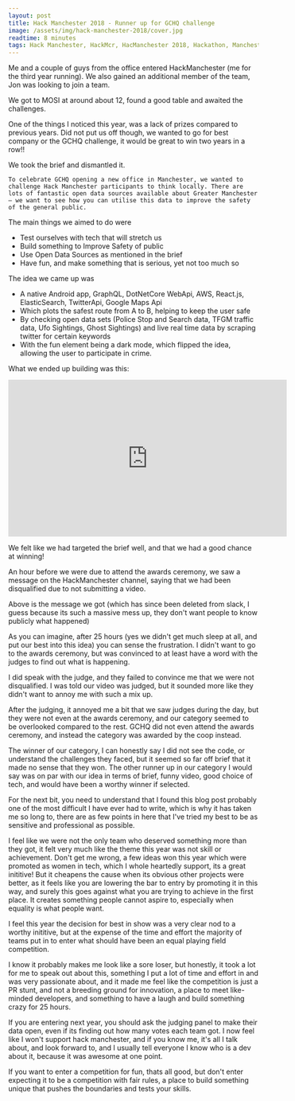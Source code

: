 ```yaml
---
layout: post
title: Hack Manchester 2018 - Runner up for GCHQ challenge
image: /assets/img/hack-manchester-2018/cover.jpg
readtime: 8 minutes
tags: Hack Manchester, HackMcr, HacManchester 2018, Hackathon, Manchester
---
```


Me and a couple of guys from the office entered HackManchester (me for the third year running). 
We also gained an additional member of the team, Jon was looking to join a team.

We got to MOSI at around about 12, found a good table and awaited the challenges.

<amp-img src="/assets/img/hack-manchester-2018/mosi.jpg"
  width="600"
  height="450"
  layout="responsive">
</amp-img>

One of the things I noticed this year, was a lack of prizes compared to previous years. Did not put
us off though, we wanted to go for best company or the GCHQ challenge, it would be great to win two 
years in a row!!


We took the brief and dismantled it.

`To celebrate GCHQ opening a new office in Manchester, we wanted to challenge Hack Manchester participants to think locally. There are lots of fantastic open data sources available about Greater Manchester – we want to see how you can utilise this data to improve the safety of the general public.`


The main things we aimed to do were

- Test ourselves with tech that will stretch us
- Build something to Improve Safety of public
- Use Open Data Sources as mentioned in the brief
- Have fun, and make something that is serious, yet not too much so


The idea we came up was 
- A native Android app, GraphQL, DotNetCore WebApi, AWS, React.js, ElasticSearch, TwitterApi, Google Maps Api
- Which plots the safest route from A to B, helping to keep the user safe
- By checking open data sets (Police Stop and Search data, TFGM traffic data, Ufo Sightings, Ghost Sightings) and live real time data by scraping twitter for certain keywords
- With the fun element being a dark mode, which flipped the idea, allowing the user to participate in crime.

<amp-img src="/assets/img/hack-manchester-2018/table.jpg"
  width="600"
  height="450"
  layout="responsive">
</amp-img>


What we ended up building was this:


<iframe width="560" height="315" src="https://www.youtube.com/embed/-a8t40osj7s" frameborder="0" allow="accelerometer; autoplay; encrypted-media; gyroscope; picture-in-picture" allowfullscreen></iframe>


We felt like we had targeted the brief well, and that we had a good chance at winning!

<amp-img src="/assets/img/hack-manchester-2018/idea.jpg"
  width="600"
  height="378"
  layout="responsive">
</amp-img>

 
An hour before we were due to attend the awards ceremony, we saw a message on the HackManchester channel, 
saying that we had been disqualified due to not submitting a video.

<amp-img src="/assets/img/hack-manchester-2018/message.jpg"
  width="600"
  height="1066"
  layout="responsive">
</amp-img>

Above is the message we got (which has since been deleted from slack, I guess because its such a massive
mess up, they don't want people to know publicly what happened)


As you can imagine, after 25 hours (yes we didn't get much sleep at all, and put our best into this idea) you can sense the frustration.
I didn't want to go to the awards ceremony, but was convinced to at least have a word with the judges to
find out what is happening.

I did speak with the judge, and they failed to convince me that we were not disqualified. I was told our
video was judged, but it sounded more like they didn't want to annoy me with such a mix up.



After the judging, it annoyed me a bit that we saw judges during the day, but they were not even
at the awards ceremony, and our category seemed to be overlooked compared to the rest. GCHQ did not
even attend the awards ceremony, and instead the category was awarded by the coop instead.


The winner of our category, I can honestly say I did not see the code, or understand the challenges they
faced, but it seemed so far off brief that it made no sense that they won. The other runner up in our
category I would say was on par with our idea in terms of brief, funny video, good choice of tech, and would have been a worthy winner 
if selected.

<amp-img src="/assets/img/hack-manchester-2018/code.jpg"
  width="600"
  height="450"
  layout="responsive">
</amp-img>

For the next bit, you need to understand that I found this blog post probably one of the most 
difficult I have ever had to write, which is why it has taken me so long to, there are as few 
points in here that I've tried my best to be as sensitive and professional as possible.

I feel like we were not the only team who deserved something more than they got, it felt very much
like the theme this year was not skill or achievement. Don't get me wrong, a few ideas won this year
which were promoted as women in tech, which I whole heartedly support, its a great inititive!
But it cheapens the cause when its obvious other projects were better, as it feels like you are 
lowering the bar to entry by promoting it in this way, and surely this goes against what you are 
trying to achieve in the first place. It creates something people cannot aspire to, 
especially when equality is what people want. 

I feel this year the decision for best in show was a very clear nod to a worthy inititive, 
but at the expense of the time and effort the majority of teams put in to enter what should have 
been an equal playing field competition. 

I know it probably makes me look like a sore loser, but honestly, it took a lot for me to speak out
about this, something I put a lot of time and effort in and was very passionate about, and it made me 
feel like the competition is just a PR stunt, and not a breeding ground for innovation, a place to meet
like-minded developers, and something to have a laugh and build something crazy for 25 hours.

If you are entering next year, you should ask the judging panel to make their data open, even if its 
finding out how many votes each team got. I now feel like I won't support hack manchester, and if 
you know me, it's all I talk about, and look forward to, and I usually tell everyone I know who
is a dev about it, because it was awesome at one point.
  
If you want to enter a competition for fun, thats all good, but don't enter expecting it to 
be a competition with fair rules, a place to build something unique that pushes the boundaries 
and tests your skills. 